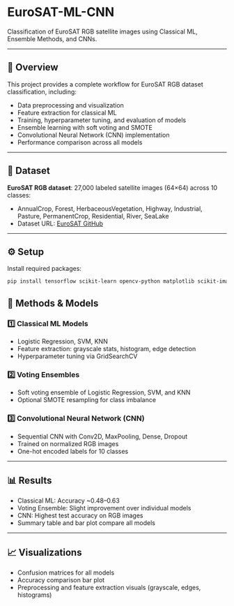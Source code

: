 # EuroSAT-ML-CNN

Classification of EuroSAT RGB satellite images using Classical ML, Ensemble Methods, and CNNs.

---

## 📌 Overview

This project provides a complete workflow for EuroSAT RGB dataset classification, including:

- Data preprocessing and visualization  
- Feature extraction for classical ML  
- Training, hyperparameter tuning, and evaluation of models  
- Ensemble learning with soft voting and SMOTE  
- Convolutional Neural Network (CNN) implementation  
- Performance comparison across all models  

---

## 📂 Dataset

**EuroSAT RGB dataset**: 27,000 labeled satellite images (64×64) across 10 classes:  

- AnnualCrop, Forest, HerbaceousVegetation, Highway, Industrial, Pasture, PermanentCrop, Residential, River, SeaLake  
- Dataset URL: [EuroSAT GitHub](https://github.com/phelber/EuroSAT)  

---

## ⚙️ Setup

Install required packages:

```bash
pip install tensorflow scikit-learn opencv-python matplotlib scikit-image imbalanced-learn seaborn pandas


```


## 🔹 Methods & Models

### 1️⃣ Classical ML Models
- Logistic Regression, SVM, KNN  
- Feature extraction: grayscale stats, histogram, edge detection  
- Hyperparameter tuning via GridSearchCV  

### 2️⃣ Voting Ensembles
- Soft voting ensemble of Logistic Regression, SVM, and KNN  
- Optional SMOTE resampling for class imbalance  

### 3️⃣ Convolutional Neural Network (CNN)
- Sequential CNN with Conv2D, MaxPooling, Dense, Dropout  
- Trained on normalized RGB images  
- One-hot encoded labels for 10 classes  

---

## 📊 Results
- Classical ML: Accuracy ~0.48–0.63  
- Voting Ensemble: Slight improvement over individual models  
- CNN: Highest test accuracy on RGB images  
- Summary table and bar plot compare all models  

---

## 📈 Visualizations
- Confusion matrices for all models  
- Accuracy comparison bar plot  
- Preprocessing and feature extraction visuals (grayscale, edges, histograms)  

